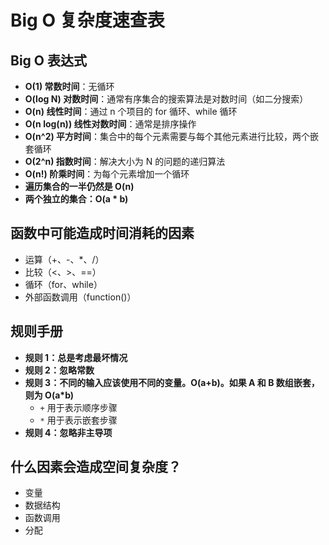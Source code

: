 # Big O 复杂度速查表

## Big O 表达式
- **O(1) 常数时间**：无循环
- **O(log N) 对数时间**：通常有序集合的搜索算法是对数时间（如二分搜索）
- **O(n) 线性时间**：通过 n 个项目的 for 循环、while 循环
- **O(n log(n)) 线性对数时间**：通常是排序操作
- **O(n^2) 平方时间**：集合中的每个元素需要与每个其他元素进行比较，两个嵌套循环
- **O(2^n) 指数时间**：解决大小为 N 的问题的递归算法
- **O(n!) 阶乘时间**：为每个元素增加一个循环
- **遍历集合的一半仍然是 O(n)**
- **两个独立的集合：O(a * b)**

## 函数中可能造成时间消耗的因素
- 运算（+、-、*、/）
- 比较（<、>、==）
- 循环（for、while）
- 外部函数调用（function()）

## 规则手册
- **规则 1：总是考虑最坏情况**
- **规则 2：忽略常数**
- **规则 3：不同的输入应该使用不同的变量。O(a+b)。如果 A 和 B 数组嵌套，则为 O(a*b)**
  - `+` 用于表示顺序步骤
  - `*` 用于表示嵌套步骤
- **规则 4：忽略非主导项**

## 什么因素会造成空间复杂度？
- 变量
- 数据结构
- 函数调用
- 分配
